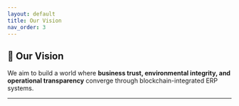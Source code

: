 ```yaml
---
layout: default
title: Our Vision
nav_order: 3
---
```


## 🔭 Our Vision

We aim to build a world where **business trust, environmental integrity, and operational transparency** converge through blockchain-integrated ERP systems.

---

